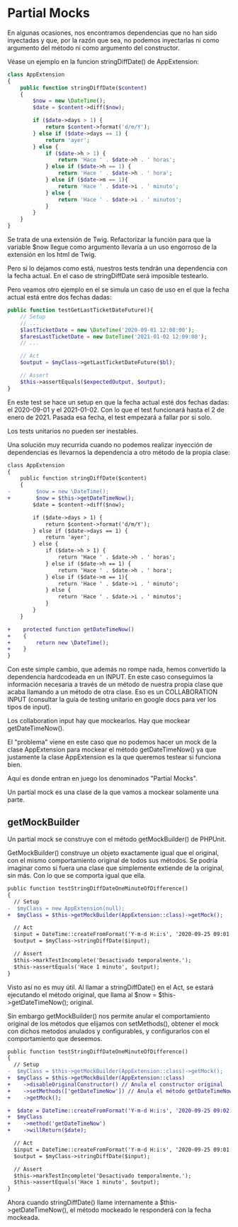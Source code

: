 # Partial Mocks

En algunas ocasiones, nos encontramos dependencias que no han sido inyectadas y que, por la razón que sea, no podemos inyectarlas ni como argumento del método ni como argumento del constructor.

Véase un ejemplo en la funcion stringDiffDate() de AppExtension:

```php
class AppExtension
{    
    public function stringDiffDate($content)
    {
        $now = new \DateTime();
        $date = $content->diff($now);

        if ($date->days > 1) {
            return $content->format('d/m/Y');
        } else if ($date->days == 1) {
            return 'ayer';
        } else {
            if ($date->h > 1) {
                return 'Hace ' . $date->h . ' horas';
            } else if ($date->h == 1) {
                return 'Hace ' . $date->h . ' hora';
            } else if ($date->m == 1){
                return 'Hace ' . $date->i . ' minuto';
            } else {
                return 'Hace ' . $date->i . ' minutos';
            } 
        }
    }
}
```

Se trata de una extensión de Twig. Refactorizar la función para que la variable $now llegue como argumento llevaría a un uso engorroso de la extensión en los html de Twig.

Pero si lo dejamos como está, nuestros tests tendrán una dependencia con la fecha actual. En el caso de stringDiffDate será imposible testearlo.

Pero veamos otro ejemplo en el se simula un caso de uso en el que la fecha actual está entre dos fechas dadas:

```php
public function testGetLastTicketDateFuture(){
    // Setup
    // ...
    $lastTicketDate = new \DateTime('2020-09-01 12:08:00');
    $faresLastTicketDate = new DateTime('2021-01-02 12:09:00');
    // ...

    // Act
    $output = $myClass->getLastTicketDateFuture($bl);

    // Assert
    $this->assertEquals($expectedOutput, $output);
}
```

En este test se hace un setup en que la fecha actual esté dos fechas dadas: el 2020-09-01 y el 2021-01-02. Con lo que el test funcionará hasta el 2 de enero de 2021. Pasada esa fecha, el test empezará a fallar por si solo.

Los tests unitarios no pueden ser inestables.

Una solución muy recurrida cuando no podemos realizar inyección de dependencias es llevarnos la dependencia a otro método de la propia clase:

```diff
class AppExtension
{    
    public function stringDiffDate($content)
    {
-        $now = new \DateTime();
+        $now = $this->getDateTimeNow();
        $date = $content->diff($now);

        if ($date->days > 1) {
            return $content->format('d/m/Y');
        } else if ($date->days == 1) {
            return 'ayer';
        } else {
            if ($date->h > 1) {
                return 'Hace ' . $date->h . ' horas';
            } else if ($date->h == 1) {
                return 'Hace ' . $date->h . ' hora';
            } else if ($date->m == 1){
                return 'Hace ' . $date->i . ' minuto';
            } else {
                return 'Hace ' . $date->i . ' minutos';
            } 
        }
    }

+    protected function getDateTimeNow() 
+    {
+        return new \DateTime();
+    }
}
```

Con este simple cambio, que además no rompe nada, hemos convertido la dependencia hardcodeada en un INPUT. En este caso conseguimos la información necesaria a través de un método de nuestra propia clase que acaba llamando a un método de otra clase. Eso es un COLLABORATION INPUT (consultar la guía de testing unitario en google docs para ver los tipos de input).

Los collaboration input hay que mockearlos. Hay que mockear getDateTimeNow().

El "problema" viene en este caso que no podemos hacer un mock de la clase AppExtension para mockear el método getDateTimeNow() ya que justamente la clase AppExtension es la que queremos testear si funciona bien.

Aquí es donde entran en juego los denominados "Partial Mocks".

Un partial mock es una clase de la que vamos a mockear solamente una parte. 

## getMockBuilder

Un partial mock se construye con el método getMockBuilder() de PHPUnit.

GetMockBuilder() construye un objeto exactamente igual que el original, con el mismo comportamiento original de todos sus métodos. Se podría imaginar como si fuera una clase que simplemente extiende de la original, sin más. Con lo que se comporta igual que ella. 

```diff
public function testStringDiffDateOneMinuteOfDifference() 
{
  // Setup
-  $myClass = new AppExtension(null);
+  $myClass = $this->getMockBuilder(AppExtension::class)->getMock();

  // Act
  $input = DateTime::createFromFormat('Y-m-d H:i:s', '2020-09-25 09:01:08');
  $output = $myClass->stringDiffDate($input);

  // Assert
  $this->markTestIncomplete('Desactivado temporalmente.');
  $this->assertEquals('Hace 1 minuto', $output);
}
```

Visto así no es muy útil. Al llamar a stringDiffDate() en el Act, se estará ejecutando el método original, que llama al $now = $this->getDateTimeNow(); original.

Sin embargo getMockBuilder() nos permite anular el comportamiento original de los métodos que elijamos con setMethods(), obtener el mock con dichos metodos anulados y configurables, y configurarlos con el comportamiento que deseemos.


```diff
public function testStringDiffDateOneMinuteOfDifference() 
{
  // Setup
-  $myClass = $this->getMockBuilder(AppExtension::class)->getMock();
+  $myClass = $this->getMockBuilder(AppExtension::class) 
+    ->disableOriginalConstructor() // Anula el constructor original
+    ->setMethods(['getDateTimeNow']) // Anula el método getDateTimeNow y lo prepara para ser mockeado. 
+    ->getMock();

+  $date = DateTime::createFromFormat('Y-m-d H:i:s', '2020-09-25 09:02:10');
+  $myClass
+    ->method('getDateTimeNow')
+    ->willReturn($date);

  // Act
  $input = DateTime::createFromFormat('Y-m-d H:i:s', '2020-09-25 09:01:08');
  $output = $myClass->stringDiffDate($input);

  // Assert
  $this->markTestIncomplete('Desactivado temporalmente.');
  $this->assertEquals('Hace 1 minuto', $output);
}
```

Ahora cuando stringDiffDate() llame internamente a $this->getDateTimeNow(), el método mockeado le responderá con la fecha mockeada.
